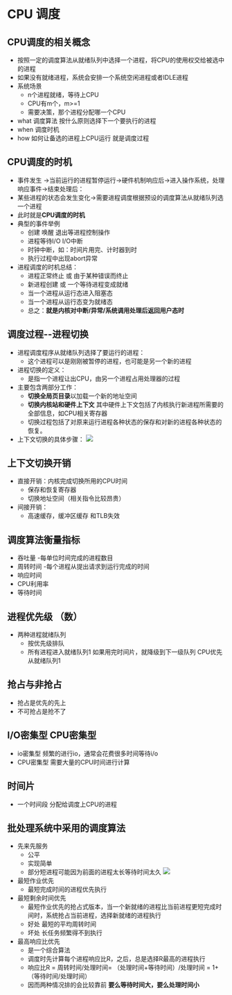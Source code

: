 # CPU 调度
## CPU调度的相关概念
- 按照一定的调度算法从就绪队列中选择一个进程，将CPU的使用权交给被选中的进程
- 如果没有就绪进程，系统会安排一个系统空闲进程或者IDLE进程
- 系统场景
  - n个进程就绪，等待上CPU
  - CPU有m个，m>=1
  - 需要决策，那个进程分配哪一个CPU
- what 调度算法 按什么原则选择下一个要执行的进程
- when 调度时机
- how 如何让备选的进程上CPU运行 就是调度过程
## CPU调度的时机
- 事件发生 ->当前运行的进程暂停运行->硬件机制响应后->进入操作系统，处理响应事件->结束处理后：
- 某些进程的状态会发生变化->需要进程调度根据预设的调度算法从就绪队列选一个进程
- 此时就是**CPU调度的时机**
- 典型的事件举例
  - 创建 唤醒 退出等进程控制操作
  - 进程等待I/O I/O中断
  - 时钟中断，如：时间片用完、计时器到时
  - 执行过程中出现abort异常
- 进程调度的时机总结：
  - 进程正常终止 或 由于某种错误而终止
  - 新进程创建 或 一个等待进程变成就绪
  - 当一个进程从运行态进入阻塞态
  - 当一个进程从运行态变为就绪态
  - 总之：**就是内核对中断/异常/系统调用处理后返回用户态时**
## 调度过程--进程切换
- 进程调度程序从就绪队列选择了要运行的进程：
  - 这个进程可以是刚刚被暂停的进程，也可能是另一个新的进程
- 进程切换的定义：
  - 是指一个进程让出CPU，由另一个进程占用处理器的过程
- 主要包含两部分工作：
  - **切换全局页目录**以加载一个新的地址空间
  - **切换内核站和硬件上下文** 其中硬件上下文包括了内核执行新进程所需要的全部信息，如CPU相关寄存器
  - 切换过程包括了对原来运行进程各种状态的保存和对新的进程各种状态的恢复。
- 上下文切换的具体步骤：
![](https://i.loli.net/2020/02/16/Eho1Px6N2feI8ad.png)
## 上下文切换开销
- 直接开销：内核完成切换所用的CPU时间
  - 保存和恢复寄存器
  - 切换地址空间（相关指令比较昂贵）
- 间接开销：
  - 高速缓存，缓冲区缓存 和TLB失效
## 调度算法衡量指标
- 吞吐量 -每单位时间完成的进程数目
- 周转时间 -每个进程从提出请求到运行完成的时间
- 响应时间
- CPU利用率
- 等待时间
## 进程优先级 （数）
- 两种进程就绪队列
  - 按优先级排队
  - 所有进程进入就绪队列1 如果用完时间片，就降级到下一级队列 CPU优先从就绪队列1
## 抢占与非抢占
- 抢占是优先的先上
- 不可抢占是抢不了
## I/O密集型 CPU密集型
- io密集型 频繁的进行io，通常会花费很多时间等待i/o
- CPU密集型 需要大量的CPU时间进行计算
## 时间片
- 一个时间段 分配给调度上CPU的进程
## 批处理系统中采用的调度算法
- 先来先服务
  - 公平
  - 实现简单
  - 部分短进程可能因为前面的进程太长等待时间太久
  ![](https://i.loli.net/2020/02/16/E8f9pFVuQTCGPwj.png)
- 最短作业优先
  - 最短完成时间的进程优先执行
- 最短剩余时间优先
  - 最短作业优先的抢占式版本，当一个新就绪的进程比当前进程更短完成时间时，系统抢占当前进程，选择新就绪的进程执行
  - 好处 最短的平均周转时间
  - 坏处 长任务频繁得不到执行
- 最高响应比优先
  - 是一个综合算法
  - 调度时先计算每个进程响应比R，之后，总是选择R最高的进程执行
  - 响应比R = 周转时间/处理时间= （处理时间+等待时间）/处理时间 = 1+（等待时间/处理时间）
  - 因而两种情况排的会比较靠前 **要么等待时间大，要么处理时间小**
